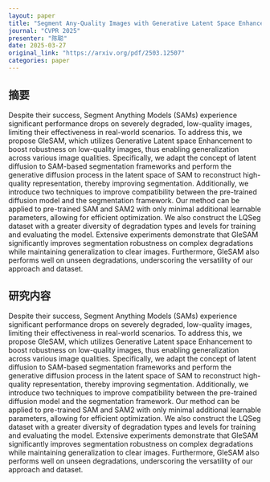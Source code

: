 ```yaml
---
layout: paper
title: "Segment Any-Quality Images with Generative Latent Space Enhancement"
journal: "CVPR 2025"
presenter: "陈聪"
date: 2025-03-27
original_link: "https://arxiv.org/pdf/2503.12507"
categories: paper
---
```


## 摘要

Despite their success, Segment Anything Models (SAMs)
experience significant performance drops on severely degraded, low-quality images, limiting their effectiveness in
real-world scenarios. To address this, we propose GleSAM, which utilizes Generative Latent space Enhancement
to boost robustness on low-quality images, thus enabling
generalization across various image qualities. Specifically,
we adapt the concept of latent diffusion to SAM-based segmentation frameworks and perform the generative diffusion process in the latent space of SAM to reconstruct
high-quality representation, thereby improving segmentation. Additionally, we introduce two techniques to improve
compatibility between the pre-trained diffusion model and
the segmentation framework. Our method can be applied to
pre-trained SAM and SAM2 with only minimal additional
learnable parameters, allowing for efficient optimization.
We also construct the LQSeg dataset with a greater diversity
of degradation types and levels for training and evaluating
the model. Extensive experiments demonstrate that GleSAM
significantly improves segmentation robustness on complex
degradations while maintaining generalization to clear images. Furthermore, GleSAM also performs well on unseen
degradations, underscoring the versatility of our approach
and dataset.

## 研究内容

Despite their success, Segment Anything Models (SAMs)
experience significant performance drops on severely degraded, low-quality images, limiting their effectiveness in
real-world scenarios. To address this, we propose GleSAM, which utilizes Generative Latent space Enhancement
to boost robustness on low-quality images, thus enabling
generalization across various image qualities. Specifically,
we adapt the concept of latent diffusion to SAM-based segmentation frameworks and perform the generative diffusion process in the latent space of SAM to reconstruct
high-quality representation, thereby improving segmentation. Additionally, we introduce two techniques to improve
compatibility between the pre-trained diffusion model and
the segmentation framework. Our method can be applied to
pre-trained SAM and SAM2 with only minimal additional
learnable parameters, allowing for efficient optimization.
We also construct the LQSeg dataset with a greater diversity
of degradation types and levels for training and evaluating
the model. Extensive experiments demonstrate that GleSAM
significantly improves segmentation robustness on complex
degradations while maintaining generalization to clear images. Furthermore, GleSAM also performs well on unseen
degradations, underscoring the versatility of our approach
and dataset.


